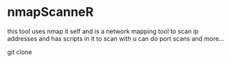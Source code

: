 # nmapScanneR
this tool uses nmap it self and is a network mapping tool to scan ip addresses and has scripts in it to scan with 
u can do port scans and more...

git clone
